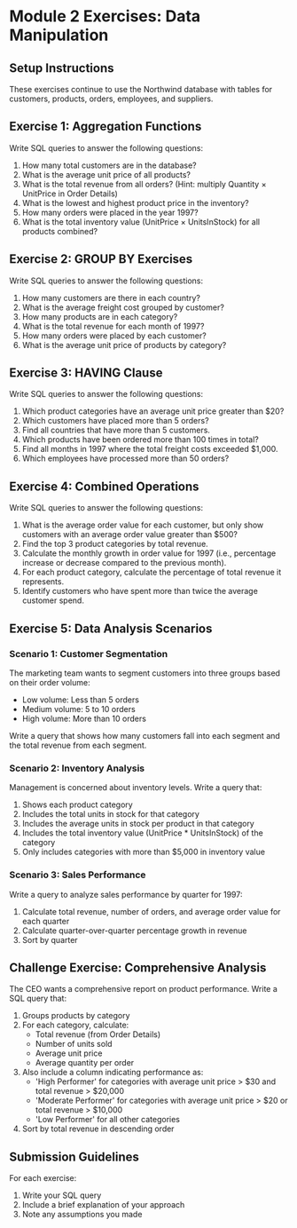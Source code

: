 # Module 2 Exercises: Data Manipulation

## Setup Instructions
These exercises continue to use the Northwind database with tables for customers, products, orders, employees, and suppliers.

## Exercise 1: Aggregation Functions
Write SQL queries to answer the following questions:

1. How many total customers are in the database?
2. What is the average unit price of all products?
3. What is the total revenue from all orders? (Hint: multiply Quantity × UnitPrice in Order Details)
4. What is the lowest and highest product price in the inventory?
5. How many orders were placed in the year 1997?
6. What is the total inventory value (UnitPrice × UnitsInStock) for all products combined?

## Exercise 2: GROUP BY Exercises
Write SQL queries to answer the following questions:

1. How many customers are there in each country?
2. What is the average freight cost grouped by customer?
3. How many products are in each category?
4. What is the total revenue for each month of 1997?
5. How many orders were placed by each customer?
6. What is the average unit price of products by category?

## Exercise 3: HAVING Clause
Write SQL queries to answer the following questions:

1. Which product categories have an average unit price greater than $20?
2. Which customers have placed more than 5 orders?
3. Find all countries that have more than 5 customers.
4. Which products have been ordered more than 100 times in total?
5. Find all months in 1997 where the total freight costs exceeded $1,000.
6. Which employees have processed more than 50 orders?

## Exercise 4: Combined Operations
Write SQL queries to answer the following questions:

1. What is the average order value for each customer, but only show customers with an average order value greater than $500?
2. Find the top 3 product categories by total revenue.
3. Calculate the monthly growth in order value for 1997 (i.e., percentage increase or decrease compared to the previous month).
4. For each product category, calculate the percentage of total revenue it represents.
5. Identify customers who have spent more than twice the average customer spend.

## Exercise 5: Data Analysis Scenarios

### Scenario 1: Customer Segmentation
The marketing team wants to segment customers into three groups based on their order volume:
- Low volume: Less than 5 orders
- Medium volume: 5 to 10 orders
- High volume: More than 10 orders

Write a query that shows how many customers fall into each segment and the total revenue from each segment.

### Scenario 2: Inventory Analysis
Management is concerned about inventory levels. Write a query that:
1. Shows each product category
2. Includes the total units in stock for that category
3. Includes the average units in stock per product in that category
4. Includes the total inventory value (UnitPrice * UnitsInStock) of the category
5. Only includes categories with more than $5,000 in inventory value

### Scenario 3: Sales Performance
Write a query to analyze sales performance by quarter for 1997:
1. Calculate total revenue, number of orders, and average order value for each quarter
2. Calculate quarter-over-quarter percentage growth in revenue
3. Sort by quarter

## Challenge Exercise: Comprehensive Analysis

The CEO wants a comprehensive report on product performance. Write a SQL query that:
1. Groups products by category
2. For each category, calculate:
   - Total revenue (from Order Details)
   - Number of units sold
   - Average unit price
   - Average quantity per order
3. Also include a column indicating performance as:
   - 'High Performer' for categories with average unit price > $30 and total revenue > $20,000
   - 'Moderate Performer' for categories with average unit price > $20 or total revenue > $10,000
   - 'Low Performer' for all other categories
4. Sort by total revenue in descending order

## Submission Guidelines
For each exercise:
1. Write your SQL query
2. Include a brief explanation of your approach
3. Note any assumptions you made